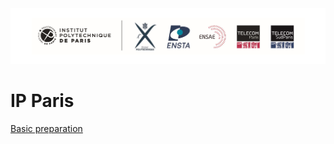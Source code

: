 <div align="center"><img src="./cover.png" width="800"></div>


# IP Paris




[Basic preparation](prestudy.md)

